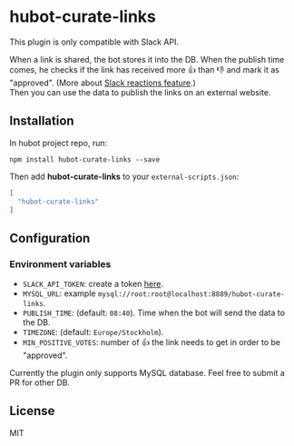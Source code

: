# hubot-curate-links

This plugin is only compatible with Slack API.

When a link is shared, the bot stores it into the DB. When the publish time
comes, he checks if the link has received more :+1: than :-1: and mark it as
"approved". (More about 
[Slack reactions feature](http://slackhq.com/post/123561085920/reactions).)  
Then you can use the data to publish the links on an external website.

## Installation

In hubot project repo, run:

```
npm install hubot-curate-links --save
```

Then add **hubot-curate-links** to your `external-scripts.json`:

```json
[
  "hubot-curate-links"
]
```

## Configuration

### Environment variables

* `SLACK_API_TOKEN`: create a token [here](https://api.slack.com/web).
* `MYSQL_URL`: example `mysql://root:root@localhost:8889/hubot-curate-links`.
* `PUBLISH_TIME`: (default: `08:40`). Time when the bot will send the data to
  the DB.
* `TIMEZONE`: (default: `Europe/Stockholm`).
* `MIN_POSITIVE_VOTES`: number of :+1: the link needs to get in order to be
  "approved".

Currently the plugin only supports MySQL database. Feel free to submit a PR for
other DB.

## License

MIT
